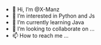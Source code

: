 - 👋 Hi, I’m @X-Manz
- 👀 I’m interested in Python and Js
- 🌱 I’m currently learning Java
- 💞️ I’m looking to collaborate on ...
- 📫 How to reach me ...

<!---
X-Manz/X-Manz is a ✨ special ✨ repository because its `README.md` (this file) appears on your GitHub profile.
You can click the Preview link to take a look at your changes.
--->
